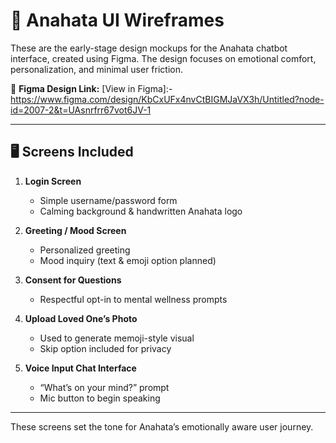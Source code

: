 # 📐 Anahata UI Wireframes

These are the early-stage design mockups for the Anahata chatbot interface, created using Figma. The design focuses on emotional comfort, personalization, and minimal user friction.

🔗 **Figma Design Link:** [View in Figma]:- https://www.figma.com/design/KbCxUFx4nvCtBIGMJaVX3h/Untitled?node-id=2007-2&t=UAsnrfrr67vot6JV-1


---

## 🖥️ Screens Included

1. **Login Screen**  
   - Simple username/password form  
   - Calming background & handwritten Anahata logo

2. **Greeting / Mood Screen**  
   - Personalized greeting  
   - Mood inquiry (text & emoji option planned)

3. **Consent for Questions**  
   - Respectful opt-in to mental wellness prompts

4. **Upload Loved One’s Photo**  
   - Used to generate memoji-style visual  
   - Skip option included for privacy

5. **Voice Input Chat Interface**  
   - “What’s on your mind?” prompt  
   - Mic button to begin speaking

---

These screens set the tone for Anahata’s emotionally aware user journey.
